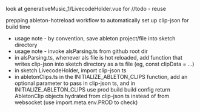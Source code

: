 look at generativeMusic_1/LivecodeHolder.vue for //todo - reuse



prepping ableton-hotreload workflow to automatically set up clip-json for build time
- usage note - by convention, save ableton project/file into sketch directory
- usage note - invoke alsParsing.ts from github root dir
- in alsParsing.ts, whenever als file is hot reloaded, add function that writes clip-json into sketch directory as a ts file (eg, const clipData = ...)
- in sketch LivecodeHolder, import clip-json ts
- in abletonClips.ts in the  INITIALIZE_ABLETON_CLIPS function, add an optional parameter to pass in clip-json ts, and in INITIALIZE_ABLETON_CLIPS use prod build build config return AbletonClip objects hydrated from clip-json ts instead of from websocket (use import.meta.env.PROD to check)